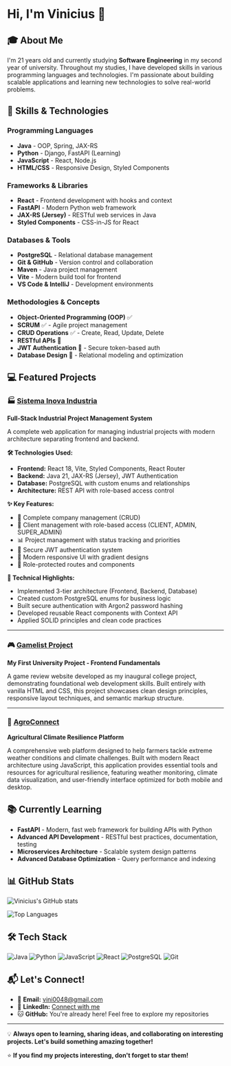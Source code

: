 # Hi, I'm Vinicius 👋

## 🎓 About Me
I'm 21 years old and currently studying **Software Engineering** in my second year of university. Throughout my studies, I have developed skills in various programming languages and technologies. I'm passionate about building scalable applications and learning new technologies to solve real-world problems.

## 🚀 Skills & Technologies

### Programming Languages
- **Java** - OOP, Spring, JAX-RS
- **Python** - Django, FastAPI (Learning)
- **JavaScript** - React, Node.js
- **HTML/CSS**  - Responsive Design, Styled Components

### Frameworks & Libraries
- **React** - Frontend development with hooks and context
- **FastAPI** - Modern Python web framework
- **JAX-RS (Jersey)** - RESTful web services in Java
- **Styled Components** - CSS-in-JS for React

### Databases & Tools
- **PostgreSQL** - Relational database management
- **Git & GitHub** - Version control and collaboration
- **Maven** - Java project management
- **Vite** - Modern build tool for frontend
- **VS Code & IntelliJ** - Development environments

### Methodologies & Concepts
- **Object-Oriented Programming (OOP)** ✅
- **SCRUM** ✅ - Agile project management
- **CRUD Operations** ✅ - Create, Read, Update, Delete
- **RESTful APIs** 🔄
- **JWT Authentication** 🔄 - Secure token-based auth
- **Database Design** 🔄 - Relational modeling and optimization

## 💻 Featured Projects

### 🏭 [Sistema Inova Industria](https://github.com/viniciusmoraesz/INOVA_INDUSTRIA)
**Full-Stack Industrial Project Management System**

A complete web application for managing industrial projects with modern architecture separating frontend and backend.

**🛠️ Technologies Used:**
- **Frontend:** React 18, Vite, Styled Components, React Router
- **Backend:** Java 21, JAX-RS (Jersey), JWT Authentication
- **Database:** PostgreSQL with custom enums and relationships
- **Architecture:** REST API with role-based access control

**✨ Key Features:**
- 🏢 Complete company management (CRUD)
- 👥 Client management with role-based access (CLIENT, ADMIN, SUPER_ADMIN)
- 📊 Project management with status tracking and priorities
- 🔐 Secure JWT authentication system
- 🎯 Modern responsive UI with gradient designs
- 📱 Role-protected routes and components

**🔧 Technical Highlights:**
- Implemented 3-tier architecture (Frontend, Backend, Database)
- Created custom PostgreSQL enums for business logic
- Built secure authentication with Argon2 password hashing
- Developed reusable React components with Context API
- Applied SOLID principles and clean code practices

---

### 🎮 [Gamelist Project](https://github.com/viniciusmoraesz/Gamelist_Project)
**My First University Project - Frontend Fundamentals**

A game review website developed as my inaugural college project, demonstrating foundational web development skills. Built entirely with vanilla HTML and CSS, this project showcases clean design principles, responsive layout techniques, and semantic markup structure.

---

### 🌱 [AgroConnect](https://github.com/viniciusmoraesz/AgroConnect)
**Agricultural Climate Resilience Platform**

A comprehensive web platform designed to help farmers tackle extreme weather conditions and climate challenges. Built with modern React architecture using JavaScript, this application provides essential tools and resources for agricultural resilience, featuring weather monitoring, climate data visualization, and user-friendly interface optimized for both mobile and desktop.

## 📚 Currently Learning

- **FastAPI** - Modern, fast web framework for building APIs with Python
- **Advanced API Development** - RESTful best practices, documentation, testing
- **Microservices Architecture** - Scalable system design patterns
- **Advanced Database Optimization** - Query performance and indexing

## 📊 GitHub Stats

![Vinicius's GitHub stats](https://github-readme-stats.vercel.app/api?username=viniciusmoraesz&show_icons=true&theme=radical)

![Top Languages](https://github-readme-stats.vercel.app/api/top-langs/?username=viniciusmoraesz&layout=compact&theme=radical)

## 🛠️ Tech Stack

![Java](https://img.shields.io/badge/Java-ED8B00?style=for-the-badge&logo=java&logoColor=white)
![Python](https://img.shields.io/badge/Python-3776AB?style=for-the-badge&logo=python&logoColor=white)
![JavaScript](https://img.shields.io/badge/JavaScript-F7DF1E?style=for-the-badge&logo=javascript&logoColor=black)
![React](https://img.shields.io/badge/React-20232A?style=for-the-badge&logo=react&logoColor=61DAFB)
![PostgreSQL](https://img.shields.io/badge/PostgreSQL-316192?style=for-the-badge&logo=postgresql&logoColor=white)
![Git](https://img.shields.io/badge/Git-F05032?style=for-the-badge&logo=git&logoColor=white)

## 📬 Let's Connect!

- 📧 **Email:** vini0048@gmail.com
- 💼 **LinkedIn:** [Connect with me](https://www.linkedin.com/in/vinicius-vianna-916b02288/)
- 🐱 **GitHub:** You're already here! Feel free to explore my repositories

---

💡 **Always open to learning, sharing ideas, and collaborating on interesting projects. Let's build something amazing together!**

⭐ **If you find my projects interesting, don't forget to star them!**

